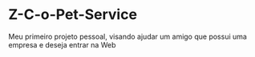 # Z-C-o-Pet-Service
Meu primeiro projeto pessoal, visando ajudar um amigo que possui uma empresa e deseja entrar na Web
